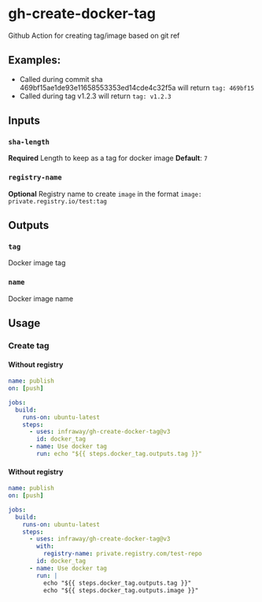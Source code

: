 # gh-create-docker-tag
Github Action for creating tag/image based on git ref

## Examples:
- Called during commit sha 469bf15ae1de93e11658553353ed14cde4c32f5a will return `tag: 469bf15`
- Called during tag v1.2.3 will return `tag: v1.2.3`

## Inputs

### `sha-length`

**Required** Length to keep as a tag for docker image
**Default**: `7`

### `registry-name`

**Optional** Registry name to create `image` in the format `image: private.registry.io/test:tag`

## Outputs

### `tag`

Docker image tag

### `name`

Docker image name

## Usage

### Create tag

#### Without registry
```yaml
name: publish
on: [push]

jobs:
  build:
    runs-on: ubuntu-latest
    steps:
      - uses: infraway/gh-create-docker-tag@v3
        id: docker_tag
      - name: Use docker tag
        run: echo "${{ steps.docker_tag.outputs.tag }}"
```

#### Without registry
```yaml
name: publish
on: [push]

jobs:
  build:
    runs-on: ubuntu-latest
    steps:
      - uses: infraway/gh-create-docker-tag@v3
        with:
          registry-name: private.registry.com/test-repo
        id: docker_tag
      - name: Use docker tag
        run: |
          echo "${{ steps.docker_tag.outputs.tag }}"
          echo "${{ steps.docker_tag.outputs.image }}"
```
